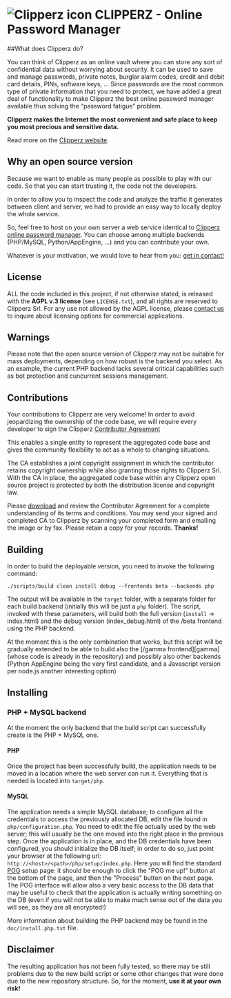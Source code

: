 # ![Clipperz icon][icon] CLIPPERZ - Online Password Manager


##What does Clipperz do?

You can think of Clipperz as an online vault where you can store any sort of confidential data without worrying about security. It can be used to save and manage passwords, private notes, burglar alarm codes, credit and debit card details, PINs, software keys, …
Since passwords are the most common type of private information that you need to protect, we have added a great deal of functionality to make Clipperz the best online password manager available thus solving the “password fatigue” problem.

**Clipperz makes the Internet the most convenient and safe place to keep you most precious and sensitive data.**

Read more on the [Clipperz website][clipperz].

## Why an open source version

Because we want to enable as many people as possible to play with our code. So that you can start trusting it, the code not the developers.

In order to allow you to inspect the code and analyze the traffic it generates between client and server, we had to provide an easy way to locally deploy the whole service.

So, feel free to host on your own server a web service identical to [Clipperz online password manager][clipperz]. You can choose among multiple backends (PHP/MySQL, Python/AppEngine, …) and you can contribute your own.

Whatever is your motivation, we would love to hear from you: [get in contact!][contact]

## License
ALL the code included in this project, if not otherwise stated, is released with the **AGPL v.3 license**  (see `LICENSE.txt`), and all rights are reserved to Clipperz Srl. For any use not allowed by the AGPL license, please [contact us][contact] to inquire about licensing options for commercial applications.

## Warnings
Please note that the open source version of Clipperz may not be suitable for mass deployments, depending on how robust is the backend you select. As an example, the current PHP backend lacks several critical capabilities such as bot protection and cuncurrent sessions management.

## Contributions

Your contributions to Clipperz are very welcome! In order to avoid jeopardizing the ownership of the code base, we will require every developer to sign the Clipperz [Contributor Agreement][CA]

This enables a single entity to represent the aggregated code base and gives the community flexibility to act as a whole to changing situations.

The CA establishes a joint copyright assignment in which the contributor retains copyright ownership while also granting those rights to Clipperz Srl. With the CA in place, the aggregated code base within any Clipperz open source project is protected by both the distribution license and copyright law.

Please [download][CA] and review the Contributor Agreement for a complete understanding of its terms and conditions. You may send your signed and completed CA to Clipperz by scanning your completed form and emailing the image or by fax. Please retain a copy for your records. **Thanks!**


## Building

In order to build the deployable version, you need to invoke the following command:

	./scripts/build clean install debug --frontends beta --backends php

The output will be available in the `target` folder, with a separate folder for each build backend (initially this will be just a `php` folder).
The script, invoked with these parameters, will build both the full version (`install` -> index.html) and the debug version (index_debug.html) of the /beta frontend using the PHP backend.

At the moment this is the only combination that works, but this script will be gradually extended to be able to build also the [/gamma frontend][gamma] (whose code is already in the repository) and possibly also other backends (Python AppEngine being the very first candidate, and a Javascript version per node.js another interesting option)


## Installing

### PHP + MySQL backend

At the moment the only backend that the build script can successfully create is the PHP + MySQL one.

#### PHP
Once the project has been successfully build, the application needs to be moved in a location where the web server can run it. Everything that is needed is located into `target/php`.

#### MySQL
The application needs a simple MySQL database; to configure all the credentials to access the previously allocated DB, edit the file found in `php/configuration.php`. You need to edit the file actually used by the web server; this will usually be the one moved into the right place in the previous step.
Once the application is in place, and the DB credentials have been configured, you should initialize the DB itself; in order to do so, just point your browser at the following url: `http://<host>/<path>/php/setup/index.php`.
Here you will find the standard [POG][pog] setup page: it should be enough to click the "POG me up!" button at the bottom of the page, and then the "Process" button on the next page.
The POG interface will allow also a very basic access to the DB data that may be useful to check that the application is actually writing something on the DB (even if you will not be able to make much sense out of the data you will see, as they are all encrypted!)

More information about building the PHP backend may be found in the `doc/install.php.txt` file.


## Disclaimer

The resulting application has not been fully tested, so there may be still problems due to the new build script or some other changes that were done due to the new repository structure. So, for the moment, **use it at your own risk!**

[icon]: http://0.gravatar.com/avatar/2a9fae49ced80a42830a206f88ea1022?size=100
[clipperz]: http://www.clipperz.com 
[contact]: http://clipperz.com/contact
[CA]: http://www.clipperz.com/open_source/contributor_agreement
[pog]: http://www.phpobjectgenerator.com/